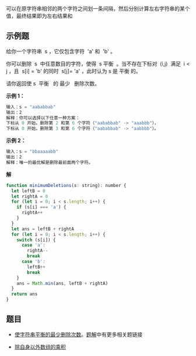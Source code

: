 可以在原字符串相邻的两个字符之间划一条间隔，然后分别计算左右字符串的某个值，最终结果即为左右结果和

## 示例题

给你一个字符串  s ，它仅包含字符  'a' 和  'b'​​​​ 。

你可以删除  s  中任意数目的字符，使得  s 平衡  。当不存在下标对  (i,j)  满足  i < j ，且  s[i] = 'b' 的同时  s[j]= 'a' ，此时认为 s 是 平衡 的。

请你返回使 s  平衡   的 最少   删除次数。

**示例 1：**

```js
输入：s = "aababbab"
输出：2
解释：你可以选择以下任意一种方案：
下标从 0 开始，删除第 2 和第 6 个字符（"aababbab" -> "aaabbb"），
下标从 0 开始，删除第 3 和第 6 个字符（"aababbab" -> "aabbbb"）。
```

**示例 2：**

```js
输入：s = "bbaaaaabb"
输出：2
解释：唯一的最优解是删除最前面两个字符。
```

**解**

```js
function minimumDeletions(s: string): number {
  let leftB = 0
  let rightA = 0
  for (let i = 0; i < s.length; i++) {
    if (s[i] === 'a') {
      rightA++
    }
  }
  let ans = leftB + rightA
  for (let i = 0; i < s.length; i++) {
    switch (s[i]) {
      case 'a':
        rightA--
        break
      case 'b':
        leftB++
        break
    }
    ans = Math.min(ans, leftB + rightA)
  }
  return ans
}
```

## 题目

- [使字符串平衡的最少删除次数](https://leetcode.cn/problems/minimum-deletions-to-make-string-balanced/)。[题解](https://leetcode.cn/problems/minimum-deletions-to-make-string-balanced/solution/qian-hou-zhui-fen-jie-yi-zhang-tu-miao-d-dor2/)中有更多相关题链接

- [除自身以外数组的乘积](https://leetcode.cn/problems/product-of-array-except-self/)
